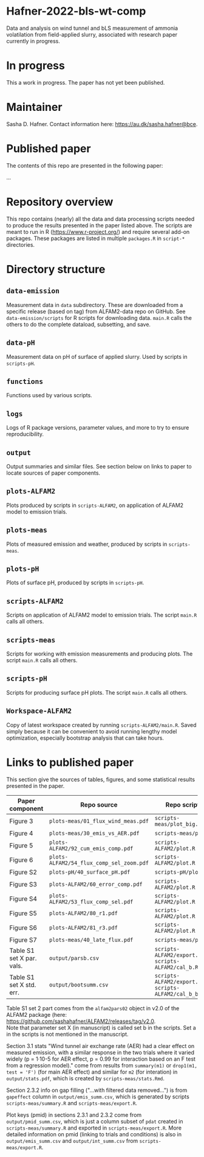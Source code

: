 # Hafner-2022-bls-wt-comp
Data and analysis on wind tunnel and bLS measurement of ammonia volatilation from field-applied slurry, associated with research paper currently in progress.

# In progress
This a work in progress.
The paper has not yet been published.

# Maintainer
Sasha D. Hafner.
Contact information here: <https://au.dk/sasha.hafner@bce>.

# Published paper
The contents of this repo are presented in the following paper:

...


# Repository overview
This repo contains (nearly) all the data and data processing scripts needed to produce the results presented in the paper listed above.
The scripts are meant to run in R (<https://www.r-project.org/>) and require several add-on packages.
These packages are listed in multiple `packages.R` in `script-*` directories.

# Directory structure

## `data-emission`
Measurement data in `data` subdirectory.
These are downloaded from a specific release (based on tag) from ALFAM2-data repo on GitHub.
See `data-emission/scripts` for R scripts for downloading data.
`main.R` calls the others to do the complete dataload, subsetting, and save.

## `data-pH`
Measurement data on pH of surface of applied slurry.
Used by scripts in `scripts-pH`.

## `functions`
Functions used by various scripts.

## `logs`
Logs of R package versions, parameter values, and more to try to ensure reproducibility.

## `output`
Output summaries and similar files.
See section below on links to paper to locate sources of paper components.

## `plots-ALFAM2`
Plots produced by scripts in `scripts-ALFAM2`, on application of ALFAM2 model to emission trials.

## `plots-meas`
Plots of measured emission and weather, produced by scripts in `scripts-meas`.

## `plots-pH`
Plots of surface pH, produced by scripts in `scripts-pH`.

## `scripts-ALFAM2`
Scripts on application of ALFAM2 model to emission trials.
The script `main.R` calls all others.

## `scripts-meas`
Scripts for working with emission measurements and producing plots.
The script `main.R` calls all others.

## `scripts-pH`
Scripts for producing surface pH plots.
The script `main.R` calls all others.

## `Workspace-ALFAM2`
Copy of latest workspace created by running `scripts-ALFAM2/main.R`.
Saved simply because it can be convenient to avoid running lengthy model optimization, especially bootstrap analysis that can take hours.

# Links to published paper
This section give the sources of tables, figures, and some statistical results presented in the paper.

| Paper component          |  Repo source                             |  Repo scripts             |
|-----------------         |-----------------                         |---------------            |
|    Figure 3              | `plots-meas/01_flux_wind_meas.pdf`       | `scripts-meas/plot_big.R` |
|    Figure 4              | `plots-meas/30_emis_vs_AER.pdf`          | `scripts-meas/plot.R`     |
|    Figure 5              | `plots-ALFAM2/92_cum_emis_comp.pdf`      | `scripts-ALFAM2/plot.R`   |
|    Figure 6              | `plots-ALFAM2/54_flux_comp_sel_zoom.pdf` | `scripts-ALFAM2/plot.R`   |
|    Figure S2             | `plots-pH/40_surface_pH.pdf`             | `scripts-pH/plot.R`       |
|    Figure S3             | `plots-ALFAM2/60_error_comp.pdf`         | `scripts-ALFAM2/plot.R`   |
|    Figure S4             | `plots-ALFAM2/53_flux_comp_sel.pdf`      | `scripts-ALFAM2/plot.R`   |
|    Figure S5             | `plots-ALFAM2/80_r1.pdf`                 | `scripts-ALFAM2/plot.R`   |
|    Figure S6             | `plots-ALFAM2/81_r3.pdf`                 | `scripts-ALFAM2/plot.R`   |
|    Figure S7             | `plots-meas/40_late_flux.pdf`            | `scripts-meas/plot.R`     |
|Table S1 set X par. vals. | `output/parsb.csv`                       | `scripts-ALFAM2/export.R`  `scripts-ALFAM2/cal_b.R`|
|Table S1 set X std. err.  | `output/bootsumm.csv`                    | `scripts-ALFAM2/export.R` `scripts-ALFAM2/cal_b_boot.R` |


Table S1 set 2 part comes from the `alfam2pars02` object in v2.0 of the ALFAM2 package (here: <https://github.com/sashahafner/ALFAM2/releases/tag/v2.0>.  
Note that parameter set X (in manuscript) is called set b in the scripts.
Set a in the scripts is not mentioned in the manuscript.

Section 3.1 stats "Wind tunnel air exchange rate (AER) had a clear effect on measured emission, with a similar response in the two trials where it varied widely (p = 1·10-5 for AER effect, p = 0.99 for interaction based on an F test from a regression model)." come from results from `summary(m1)` or `drop1(m1, test = 'F')` (for main AER effect) and similar for `m2` (for interation) in `output/stats.pdf`, which is created by `scripts-meas/stats.Rmd`.

Section 2.3.2 info on gap filling ("...with filtered data removed...") is from `gapeffect` column in `output/emis_summ.csv`, which is generated by scripts `scripts-meas/summary.R` and `scripts-meas/export.R`.

Plot keys (pmid) in sections 2.3.1 and 2.3.2 come from `output/pmid_summ.csv`, which is just a column subset of `pdat` created in `scripts-meas/summary.R` and exported in `scripts-meas/export.R`.
More detailed information on pmid (linking to trials and conditions) is also in `output/emis_summ.csv` and `output/int_summ.csv` from `scripts-meas/export.R`.
